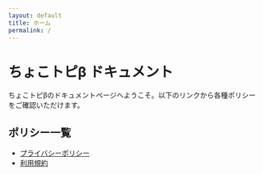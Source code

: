 ```yaml
---
layout: default
title: ホーム
permalink: /
---
```


# ちょこトピβ ドキュメント

ちょこトピβのドキュメントページへようこそ。以下のリンクから各種ポリシーをご確認いただけます。

## ポリシー一覧

- [プライバシーポリシー](chokotopi/privacy-policy)
- [利用規約](chokotopi/terms-of-service) 